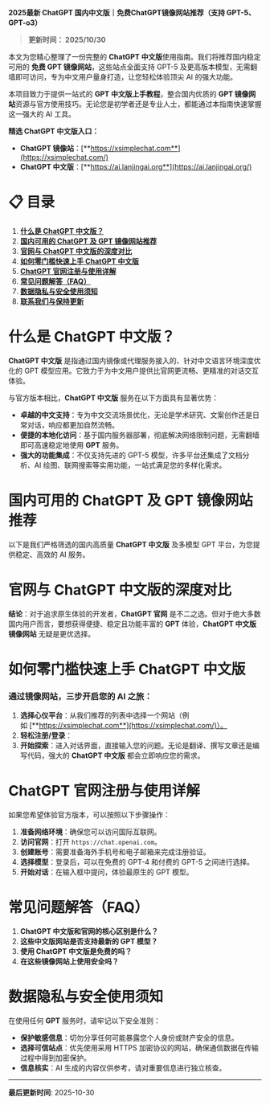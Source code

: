 **2025最新 ChatGPT 国内中文版｜免费ChatGPT镜像网站推荐（支持 GPT-5、GPT-o3）**



> **更新时间： 2025/10/30**



本文为您精心整理了一份完整的 **ChatGPT 中文版**使用指南。我们将推荐国内稳定可用的 **免费 GPT 镜像网站**，这些站点全面支持 GPT-5 及更高版本模型，无需翻墙即可访问，专为中文用户量身打造，让您轻松体验顶尖 AI 的强大功能。

本项目致力于提供一站式的 **GPT 中文版上手教程**，整合国内优质的 **GPT 镜像网站**资源与官方使用技巧。无论您是初学者还是专业人士，都能通过本指南快速掌握这一强大的 AI 工具。

**精选 ChatGPT 中文版入口：**

- **ChatGPT 镜像站**：[**https://xsimplechat.com**](https://xsimplechat.com/)
- **ChatGPT 中文版**：[**https://ai.lanjingai.org**](https://ai.lanjingai.org/)
# **📋 目录**

1. [**什么是 ChatGPT 中文版？**](https://www.chatgpt-chinese.com/blog/guides/chatgpt/chatgpt-chinese-guide.html#%E4%BB%80%E4%B9%88%E6%98%AF-chatgpt-%E4%B8%AD%E6%96%87%E7%89%88)
1. [**国内可用的 ChatGPT 及 GPT 镜像网站推荐**](https://www.chatgpt-chinese.com/blog/guides/chatgpt/chatgpt-chinese-guide.html#%E5%9B%BD%E5%86%85%E5%8F%AF%E7%94%A8%E7%9A%84-chatgpt-%E5%8F%8A-gpt-%E9%95%9C%E5%83%8F%E7%BD%91%E7%AB%99%E6%8E%A8%E8%8D%90)
1. [**官网与 ChatGPT 中文版的深度对比**](https://www.chatgpt-chinese.com/blog/guides/chatgpt/chatgpt-chinese-guide.html#%E5%AE%98%E7%BD%91%E4%B8%8E-chatgpt-%E4%B8%AD%E6%96%87%E7%89%88%E7%9A%84%E6%B7%B1%E5%BA%A6%E5%AF%B9%E6%AF%94)
1. [**如何零门槛快速上手 ChatGPT 中文版**](https://www.chatgpt-chinese.com/blog/guides/chatgpt/chatgpt-chinese-guide.html#%E5%A6%82%E4%BD%95%E9%9B%B6%E9%97%A8%E6%A7%9B%E5%BF%AB%E9%80%9F%E4%B8%8A%E6%89%8B-chatgpt-%E4%B8%AD%E6%96%87%E7%89%88)
1. [**ChatGPT 官网注册与使用详解**](https://www.chatgpt-chinese.com/blog/guides/chatgpt/chatgpt-chinese-guide.html#chatgpt-%E5%AE%98%E7%BD%91%E6%B3%A8%E5%86%8C%E4%B8%8E%E4%BD%BF%E7%94%A8%E8%AF%A6%E8%A7%A3)
1. [**常见问题解答（FAQ）**](https://www.chatgpt-chinese.com/blog/guides/chatgpt/chatgpt-chinese-guide.html#%E5%B8%B8%E8%A7%81%E9%97%AE%E9%A2%98%E8%A7%A3%E7%AD%94faq)
1. [**数据隐私与安全使用须知**](https://www.chatgpt-chinese.com/blog/guides/chatgpt/chatgpt-chinese-guide.html#%E6%95%B0%E6%8D%AE%E9%9A%90%E7%A7%81%E4%B8%8E%E5%AE%89%E5%85%A8%E4%BD%BF%E7%94%A8%E9%A1%BB%E7%9F%A5)
1. [**联系我们与保持更新**](https://www.chatgpt-chinese.com/blog/guides/chatgpt/chatgpt-chinese-guide.html#%E8%81%94%E7%B3%BB%E6%88%91%E4%BB%AC%E4%B8%8E%E4%BF%9D%E6%8C%81%E6%9B%B4%E6%96%B0)
# **什么是 ChatGPT 中文版？**

**ChatGPT 中文版** 是指通过国内镜像或代理服务接入的、针对中文语言环境深度优化的 GPT 模型应用。它致力于为中文用户提供比官网更流畅、更精准的对话交互体验。

与官方版本相比，**ChatGPT 中文版** 服务在以下方面具有显著优势：

- **卓越的中文支持**：专为中文交流场景优化，无论是学术研究、文案创作还是日常对话，响应都更加自然流畅。
- **便捷的本地化访问**：基于国内服务器部署，彻底解决网络限制问题，无需翻墙即可高速稳定地使用 **GPT** 服务。
- **强大的功能集成**：不仅支持先进的 GPT-5 模型，许多平台还集成了文档分析、AI 绘图、联网搜索等实用功能，一站式满足您的多样化需求。
# **国内可用的 ChatGPT 及 GPT 镜像网站推荐**

以下是我们严格筛选的国内高质量 **ChatGPT 中文版** 及多模型 GPT 平台，为您提供稳定、高效的 AI 服务。

# **官网与 ChatGPT 中文版的深度对比**

**结论**：对于追求原生体验的开发者，**ChatGPT 官网** 是不二之选。但对于绝大多数国内用户而言，要想获得便捷、稳定且功能丰富的 **GPT** 体验，**ChatGPT 中文版镜像网站** 无疑是更优选择。

# **如何零门槛快速上手 ChatGPT 中文版**

### **通过镜像网站，三步开启您的 AI 之旅：**

1. **选择心仪平台**：从我们推荐的列表中选择一个网站（例如 [**https://xsimplechat.com**](https://xsimplechat.com/)）。
1. **轻松注册/登录**：
1. **开始探索**：进入对话界面，直接输入您的问题。无论是翻译、撰写文章还是编写代码，强大的 **ChatGPT 中文版** 都会立即响应您的需求。
# **ChatGPT 官网注册与使用详解**

如果您希望体验官方版本，可以按照以下步骤操作：

1. **准备网络环境**：确保您可以访问国际互联网。
1. **访问官网**：打开 `https://chat.openai.com`。
1. **创建账号**：需要准备海外手机号和电子邮箱来完成注册验证。
1. **选择模型**：登录后，可以在免费的 GPT-4 和付费的 GPT-5 之间进行选择。
1. **开始对话**：在输入框中提问，体验最原生的 GPT 模型。
# **常见问题解答（FAQ）**

1. **ChatGPT 中文版和官网的核心区别是什么？**
1. **这些中文版网站是否支持最新的 GPT 模型？**
1. **使用 ChatGPT 中文版是免费的吗？**
1. **在这些镜像网站上使用安全吗？**
# **数据隐私与安全使用须知**

在使用任何 **GPT** 服务时，请牢记以下安全准则：

- **保护敏感信息**：切勿分享任何可能暴露您个人身份或财产安全的信息。
- **选择可信站点**：优先使用采用 HTTPS 加密协议的网站，确保通信数据在传输过程中得到加密保护。
- **信息核实**：AI 生成的内容仅供参考，请对重要信息进行独立核查。

---

**最后更新时间**: 2025-10-30
